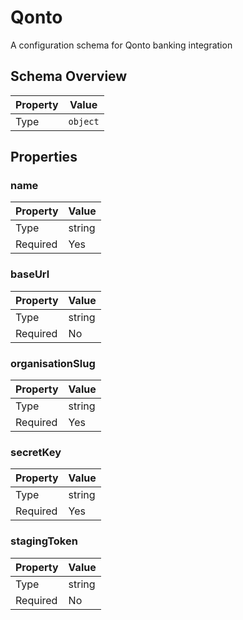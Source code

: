 # Qonto

A configuration schema for Qonto banking integration

## Schema Overview

| Property | Value |
|----------|-------|
| Type | `object` |

## Properties

### name

| Property | Value |
|----------|-------|
| Type | string |
| Required | Yes |

### baseUrl

| Property | Value |
|----------|-------|
| Type | string |
| Required | No |

### organisationSlug

| Property | Value |
|----------|-------|
| Type | string |
| Required | Yes |

### secretKey

| Property | Value |
|----------|-------|
| Type | string |
| Required | Yes |

### stagingToken

| Property | Value |
|----------|-------|
| Type | string |
| Required | No |

